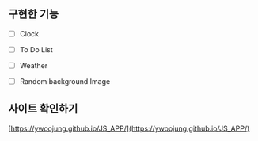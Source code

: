 
## 구현한 기능
- [ ] Clock
- [ ] To Do List
- [ ] Weather
- [ ] Random background Image


## 사이트 확인하기
[https://ywoojung.github.io/JS_APP/](https://ywoojung.github.io/JS_APP/)

